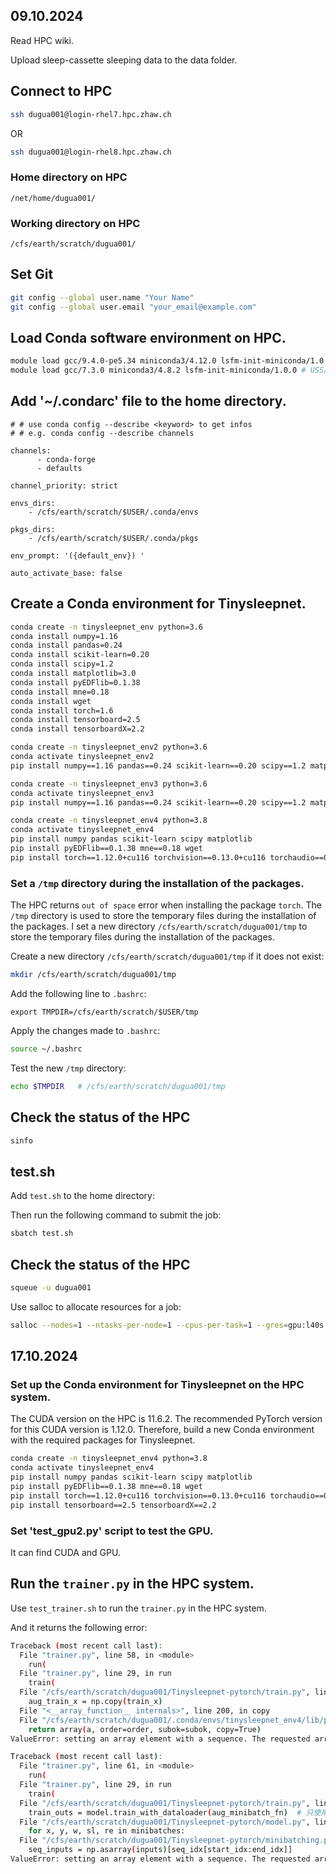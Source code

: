 ## 09.10.2024

Read HPC wiki. 

Upload sleep-cassette sleeping data to the data folder.

## Connect to HPC

```bash
ssh dugua001@login-rhel7.hpc.zhaw.ch
```
OR
```bash
ssh dugua001@login-rhel8.hpc.zhaw.ch
```

### Home directory on HPC
```
/net/home/dugua001/
```
### Working directory on HPC
```
/cfs/earth/scratch/dugua001/
```


## Set Git

```bash
git config --global user.name "Your Name"
git config --global user.email "your_email@example.com"
```

## Load Conda software environment on HPC.

```bash
module load gcc/9.4.0-pe5.34 miniconda3/4.12.0 lsfm-init-miniconda/1.0.0 # Load in USS/2022: 4.12.0 (GCC 9.4.0-pe5.34) 
module load gcc/7.3.0 miniconda3/4.8.2 lsfm-init-miniconda/1.0.0 # USS/2020: 4.8.2 (GCC 7.3.0)
```
## Add '~/.condarc' file to the home directory.

```~/.condarc
# # use conda config --describe <keyword> to get infos
# # e.g. conda config --describe channels

channels:
      - conda-forge
      - defaults

channel_priority: strict

envs_dirs:
    - /cfs/earth/scratch/$USER/.conda/envs

pkgs_dirs:
    - /cfs/earth/scratch/$USER/.conda/pkgs

env_prompt: '({default_env}) '

auto_activate_base: false

```

## Create a Conda environment for Tinysleepnet.

```bash
conda create -n tinysleepnet_env python=3.6
conda install numpy=1.16
conda install pandas=0.24
conda install scikit-learn=0.20
conda install scipy=1.2
conda install matplotlib=3.0
conda install pyEDFlib=0.1.38
conda install mne=0.18
conda install wget
conda install torch=1.6
conda install tensorboard=2.5
conda install tensorboardX=2.2

```

```bash
conda create -n tinysleepnet_env2 python=3.6
conda activate tinysleepnet_env2
pip install numpy==1.16 pandas==0.24 scikit-learn==0.20 scipy==1.2 matplotlib==3.0 pyEDFlib==0.1.38 mne==0.18 wget torch==1.6 tensorboard==2.5 tensorboardX==2.2
```

```bash
conda create -n tinysleepnet_env3 python=3.6
conda activate tinysleepnet_env3
pip install numpy==1.16 pandas==0.24 scikit-learn==0.20 scipy==1.2 matplotlib==3.0 pyEDFlib==0.1.38 mne==0.18 wget torch==1.6 tensorboard==2.5 tensorboardX==2.2
```


```bash
conda create -n tinysleepnet_env4 python=3.8
conda activate tinysleepnet_env4
pip install numpy pandas scikit-learn scipy matplotlib 
pip install pyEDFlib==0.1.38 mne==0.18 wget 
pip install torch==1.12.0+cu116 torchvision==0.13.0+cu116 torchaudio==0.12.0 --extra-index-url https://download.pytorch.org/whl/cu116
```




### Set a `/tmp` directory during the installation of the packages.

The HPC returns `out of space` error when installing the package `torch`. The `/tmp` directory is used to store the temporary files during the installation of the packages. I set a new directory `/cfs/earth/scratch/dugua001/tmp` to store the temporary files during the installation of the packages.

Create a new directory `/cfs/earth/scratch/dugua001/tmp` if it does not exist:
```bash
mkdir /cfs/earth/scratch/dugua001/tmp
```

Add the following line to `.bashrc`:
```
export TMPDIR=/cfs/earth/scratch/$USER/tmp
```

Apply the changes made to `.bashrc`:
```bash
source ~/.bashrc
```

Test the new `/tmp` directory:
```bash
echo $TMPDIR   # /cfs/earth/scratch/dugua001/tmp
```
## Check the status of the HPC
   
   ```bash
   sinfo
   ```


## test.sh

Add `test.sh` to the home directory:

Then run the following command to submit the job:
```bash
sbatch test.sh
```

## Check the status of the HPC
   
   ```bash
   squeue -u dugua001
   ```


Use salloc to allocate resources for a job:
```bash
salloc --nodes=1 --ntasks-per-node=1 --cpus-per-task=1 --gres=gpu:l40s:1 --time=01:30:00 --partition=earth-4 --constraint=rhel8
```

## 17.10.2024

### Set up the Conda environment for Tinysleepnet on the HPC system.
The CUDA version on the HPC is 11.6.2. The recommended PyTorch version for this CUDA version is 1.12.0. Therefore, build a new Conda environment with the required packages for Tinysleepnet.

```bash
conda create -n tinysleepnet_env4 python=3.8
conda activate tinysleepnet_env4
pip install numpy pandas scikit-learn scipy matplotlib 
pip install pyEDFlib==0.1.38 mne==0.18 wget 
pip install torch==1.12.0+cu116 torchvision==0.13.0+cu116 torchaudio==0.12.0 --extra-index-url https://download.pytorch.org/whl/cu116
pip install tensorboard==2.5 tensorboardX==2.2
```
### Set 'test_gpu2.py' script to test the GPU.

It can find CUDA and GPU. 


## Run the `trainer.py` in the HPC system.

Use `test_trainer.sh` to run the `trainer.py` in the HPC system.

And it returns the following error:

```bash
Traceback (most recent call last):
  File "trainer.py", line 58, in <module>
    run(
  File "trainer.py", line 29, in run
    train(
  File "/cfs/earth/scratch/dugua001/Tinysleepnet-pytorch/train.py", line 152, in train
    aug_train_x = np.copy(train_x)
  File "<__array_function__ internals>", line 200, in copy
  File "/cfs/earth/scratch/dugua001/.conda/envs/tinysleepnet_env4/lib/python3.8/site-packages/numpy/lib/function_base.py", line 960, in copy
    return array(a, order=order, subok=subok, copy=True)
ValueError: setting an array element with a sequence. The requested array has an inhomogeneous shape after 1 dimensions. The detected shape was (33,) + inhomogeneous part.
```

```bash
Traceback (most recent call last):
  File "trainer.py", line 61, in <module>
    run(
  File "trainer.py", line 29, in run
    train(
  File "/cfs/earth/scratch/dugua001/Tinysleepnet-pytorch/train.py", line 181, in train
    train_outs = model.train_with_dataloader(aug_minibatch_fn)  # 只使用增强后的数据进行训练， 每个epoch进行一次数据增强
  File "/cfs/earth/scratch/dugua001/Tinysleepnet-pytorch/model.py", line 67, in train_with_dataloader
    for x, y, w, sl, re in minibatches:
  File "/cfs/earth/scratch/dugua001/Tinysleepnet-pytorch/minibatching.py", line 86, in iterate_batch_multiple_seq_minibatches
    seq_inputs = np.asarray(inputs)[seq_idx[start_idx:end_idx]]
ValueError: setting an array element with a sequence. The requested array has an inhomogeneous shape after 1 dimensions. The detected shape was (33,) + inhomogeneous part.
```


